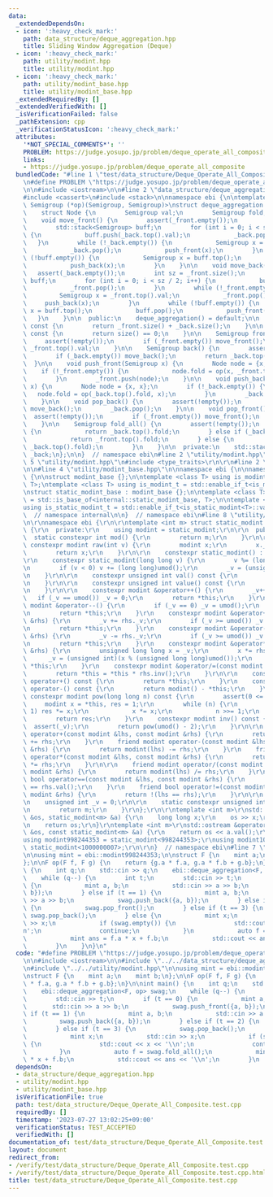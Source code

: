 ```yaml
---
data:
  _extendedDependsOn:
  - icon: ':heavy_check_mark:'
    path: data_structure/deque_aggregation.hpp
    title: Sliding Window Aggregation (Deque)
  - icon: ':heavy_check_mark:'
    path: utility/modint.hpp
    title: utility/modint.hpp
  - icon: ':heavy_check_mark:'
    path: utility/modint_base.hpp
    title: utility/modint_base.hpp
  _extendedRequiredBy: []
  _extendedVerifiedWith: []
  _isVerificationFailed: false
  _pathExtension: cpp
  _verificationStatusIcon: ':heavy_check_mark:'
  attributes:
    '*NOT_SPECIAL_COMMENTS*': ''
    PROBLEM: https://judge.yosupo.jp/problem/deque_operate_all_composite
    links:
    - https://judge.yosupo.jp/problem/deque_operate_all_composite
  bundledCode: "#line 1 \"test/data_structure/Deque_Operate_All_Composite.test.cpp\"\
    \n#define PROBLEM \"https://judge.yosupo.jp/problem/deque_operate_all_composite\"\
    \n\n#include <iostream>\n\n#line 2 \"data_structure/deque_aggregation.hpp\"\n\n\
    #include <cassert>\n#include <stack>\n\nnamespace ebi {\n\ntemplate <class Semigroup,\
    \ Semigroup (*op)(Semigroup, Semigroup)>\nstruct deque_aggregation {\n  private:\n\
    \    struct Node {\n        Semigroup val;\n        Semigroup fold;\n    };\n\n\
    \    void move_front() {\n        assert(_front.empty());\n        int sz = _back.size();\n\
    \        std::stack<Semigroup> buff;\n        for (int i = 0; i < sz / 2; i++)\
    \ {\n            buff.push(_back.top().val);\n            _back.pop();\n     \
    \   }\n        while (!_back.empty()) {\n            Semigroup x = _back.top().val;\n\
    \            _back.pop();\n            push_front(x);\n        }\n        while\
    \ (!buff.empty()) {\n            Semigroup x = buff.top();\n            buff.pop();\n\
    \            push_back(x);\n        }\n    }\n\n    void move_back() {\n     \
    \   assert(_back.empty());\n        int sz = _front.size();\n        std::stack<Semigroup>\
    \ buff;\n        for (int i = 0; i < sz / 2; i++) {\n            buff.push(_front.top().val);\n\
    \            _front.pop();\n        }\n        while (!_front.empty()) {\n   \
    \         Semigroup x = _front.top().val;\n            _front.pop();\n       \
    \     push_back(x);\n        }\n        while (!buff.empty()) {\n            Semigroup\
    \ x = buff.top();\n            buff.pop();\n            push_front(x);\n     \
    \   }\n    }\n\n  public:\n    deque_aggregation() = default;\n\n    int size()\
    \ const {\n        return _front.size() + _back.size();\n    }\n\n    bool empty()\
    \ const {\n        return size() == 0;\n    }\n\n    Semigroup front() {\n   \
    \     assert(!empty());\n        if (_front.empty()) move_front();\n        return\
    \ _front.top().val;\n    }\n\n    Semigroup back() {\n        assert(!empty());\n\
    \        if (_back.empty()) move_back();\n        return _back.top().val;\n  \
    \  }\n\n    void push_front(Semigroup x) {\n        Node node = {x, x};\n    \
    \    if (!_front.empty()) {\n            node.fold = op(x, _front.top().fold);\n\
    \        }\n        _front.push(node);\n    }\n\n    void push_back(Semigroup\
    \ x) {\n        Node node = {x, x};\n        if (!_back.empty()) {\n         \
    \   node.fold = op(_back.top().fold, x);\n        }\n        _back.push(node);\n\
    \    }\n\n    void pop_back() {\n        assert(!empty());\n        if (_back.empty())\
    \ move_back();\n        _back.pop();\n    }\n\n    void pop_front() {\n      \
    \  assert(!empty());\n        if (_front.empty()) move_front();\n        _front.pop();\n\
    \    }\n\n    Semigroup fold_all() {\n        assert(!empty());\n        if (_front.empty())\
    \ {\n            return _back.top().fold;\n        } else if (_back.empty()) {\n\
    \            return _front.top().fold;\n        } else {\n            return op(_front.top().fold,\
    \ _back.top().fold);\n        }\n    }\n\n  private:\n    std::stack<Node> _front,\
    \ _back;\n};\n\n}  // namespace ebi\n#line 2 \"utility/modint.hpp\"\n\r\n#line\
    \ 5 \"utility/modint.hpp\"\n#include <type_traits>\r\n\r\n#line 2 \"utility/modint_base.hpp\"\
    \n\n#line 4 \"utility/modint_base.hpp\"\n\nnamespace ebi {\n\nnamespace internal\
    \ {\n\nstruct modint_base {};\n\ntemplate <class T> using is_modint = std::is_base_of<modint_base,\
    \ T>;\ntemplate <class T> using is_modint_t = std::enable_if_t<is_modint<T>::value>;\n\
    \nstruct static_modint_base : modint_base {};\n\ntemplate <class T>\nusing is_static_modint\
    \ = std::is_base_of<internal::static_modint_base, T>;\n\ntemplate <class T>\n\
    using is_static_modint_t = std::enable_if_t<is_static_modint<T>::value>;\n\n}\
    \  // namespace internal\n\n}  // namespace ebi\n#line 8 \"utility/modint.hpp\"\
    \n\r\nnamespace ebi {\r\n\r\ntemplate <int m> struct static_modint : internal::static_modint_base\
    \ {\r\n  private:\r\n    using modint = static_modint;\r\n\r\n  public:\r\n  \
    \  static constexpr int mod() {\r\n        return m;\r\n    }\r\n\r\n    static\
    \ constexpr modint raw(int v) {\r\n        modint x;\r\n        x._v = v;\r\n\
    \        return x;\r\n    }\r\n\r\n    constexpr static_modint() : _v(0) {}\r\n\
    \r\n    constexpr static_modint(long long v) {\r\n        v %= (long long)umod();\r\
    \n        if (v < 0) v += (long long)umod();\r\n        _v = (unsigned int)v;\r\
    \n    }\r\n\r\n    constexpr unsigned int val() const {\r\n        return _v;\r\
    \n    }\r\n\r\n    constexpr unsigned int value() const {\r\n        return val();\r\
    \n    }\r\n\r\n    constexpr modint &operator++() {\r\n        _v++;\r\n     \
    \   if (_v == umod()) _v = 0;\r\n        return *this;\r\n    }\r\n    constexpr\
    \ modint &operator--() {\r\n        if (_v == 0) _v = umod();\r\n        _v--;\r\
    \n        return *this;\r\n    }\r\n    constexpr modint &operator+=(const modint\
    \ &rhs) {\r\n        _v += rhs._v;\r\n        if (_v >= umod()) _v -= umod();\r\
    \n        return *this;\r\n    }\r\n    constexpr modint &operator-=(const modint\
    \ &rhs) {\r\n        _v -= rhs._v;\r\n        if (_v >= umod()) _v += umod();\r\
    \n        return *this;\r\n    }\r\n    constexpr modint &operator*=(const modint\
    \ &rhs) {\r\n        unsigned long long x = _v;\r\n        x *= rhs._v;\r\n  \
    \      _v = (unsigned int)(x % (unsigned long long)umod());\r\n        return\
    \ *this;\r\n    }\r\n    constexpr modint &operator/=(const modint &rhs) {\r\n\
    \        return *this = *this * rhs.inv();\r\n    }\r\n\r\n    constexpr modint\
    \ operator+() const {\r\n        return *this;\r\n    }\r\n    constexpr modint\
    \ operator-() const {\r\n        return modint() - *this;\r\n    }\r\n\r\n   \
    \ constexpr modint pow(long long n) const {\r\n        assert(0 <= n);\r\n   \
    \     modint x = *this, res = 1;\r\n        while (n) {\r\n            if (n &\
    \ 1) res *= x;\r\n            x *= x;\r\n            n >>= 1;\r\n        }\r\n\
    \        return res;\r\n    }\r\n    constexpr modint inv() const {\r\n      \
    \  assert(_v);\r\n        return pow(umod() - 2);\r\n    }\r\n\r\n    friend modint\
    \ operator+(const modint &lhs, const modint &rhs) {\r\n        return modint(lhs)\
    \ += rhs;\r\n    }\r\n    friend modint operator-(const modint &lhs, const modint\
    \ &rhs) {\r\n        return modint(lhs) -= rhs;\r\n    }\r\n    friend modint\
    \ operator*(const modint &lhs, const modint &rhs) {\r\n        return modint(lhs)\
    \ *= rhs;\r\n    }\r\n\r\n    friend modint operator/(const modint &lhs, const\
    \ modint &rhs) {\r\n        return modint(lhs) /= rhs;\r\n    }\r\n    friend\
    \ bool operator==(const modint &lhs, const modint &rhs) {\r\n        return lhs.val()\
    \ == rhs.val();\r\n    }\r\n    friend bool operator!=(const modint &lhs, const\
    \ modint &rhs) {\r\n        return !(lhs == rhs);\r\n    }\r\n\r\n  private:\r\
    \n    unsigned int _v = 0;\r\n\r\n    static constexpr unsigned int umod() {\r\
    \n        return m;\r\n    }\r\n};\r\n\r\ntemplate <int m>\r\nstd::istream &operator>>(std::istream\
    \ &os, static_modint<m> &a) {\r\n    long long x;\r\n    os >> x;\r\n    a = x;\r\
    \n    return os;\r\n}\r\ntemplate <int m>\r\nstd::ostream &operator<<(std::ostream\
    \ &os, const static_modint<m> &a) {\r\n    return os << a.val();\r\n}\r\n\r\n\
    using modint998244353 = static_modint<998244353>;\r\nusing modint1000000007 =\
    \ static_modint<1000000007>;\r\n\r\n}  // namespace ebi\n#line 7 \"test/data_structure/Deque_Operate_All_Composite.test.cpp\"\
    \n\nusing mint = ebi::modint998244353;\n\nstruct F {\n    mint a;\n    mint b;\n\
    };\n\nF op(F f, F g) {\n    return {g.a * f.a, g.a * f.b + g.b};\n}\n\nint main()\
    \ {\n    int q;\n    std::cin >> q;\n    ebi::deque_aggregation<F, op> swag;\n\
    \    while (q--) {\n        int t;\n        std::cin >> t;\n        if (t == 0)\
    \ {\n            mint a, b;\n            std::cin >> a >> b;\n            swag.push_front({a,\
    \ b});\n        } else if (t == 1) {\n            mint a, b;\n            std::cin\
    \ >> a >> b;\n            swag.push_back({a, b});\n        } else if (t == 2)\
    \ {\n            swag.pop_front();\n        } else if (t == 3) {\n           \
    \ swag.pop_back();\n        } else {\n            mint x;\n            std::cin\
    \ >> x;\n            if (swag.empty()) {\n                std::cout << x << '\\\
    n';\n                continue;\n            }\n            auto f = swag.fold_all();\n\
    \            mint ans = f.a * x + f.b;\n            std::cout << ans << '\\n';\n\
    \        }\n    }\n}\n"
  code: "#define PROBLEM \"https://judge.yosupo.jp/problem/deque_operate_all_composite\"\
    \n\n#include <iostream>\n\n#include \"../../data_structure/deque_aggregation.hpp\"\
    \n#include \"../../utility/modint.hpp\"\n\nusing mint = ebi::modint998244353;\n\
    \nstruct F {\n    mint a;\n    mint b;\n};\n\nF op(F f, F g) {\n    return {g.a\
    \ * f.a, g.a * f.b + g.b};\n}\n\nint main() {\n    int q;\n    std::cin >> q;\n\
    \    ebi::deque_aggregation<F, op> swag;\n    while (q--) {\n        int t;\n\
    \        std::cin >> t;\n        if (t == 0) {\n            mint a, b;\n     \
    \       std::cin >> a >> b;\n            swag.push_front({a, b});\n        } else\
    \ if (t == 1) {\n            mint a, b;\n            std::cin >> a >> b;\n   \
    \         swag.push_back({a, b});\n        } else if (t == 2) {\n            swag.pop_front();\n\
    \        } else if (t == 3) {\n            swag.pop_back();\n        } else {\n\
    \            mint x;\n            std::cin >> x;\n            if (swag.empty())\
    \ {\n                std::cout << x << '\\n';\n                continue;\n   \
    \         }\n            auto f = swag.fold_all();\n            mint ans = f.a\
    \ * x + f.b;\n            std::cout << ans << '\\n';\n        }\n    }\n}"
  dependsOn:
  - data_structure/deque_aggregation.hpp
  - utility/modint.hpp
  - utility/modint_base.hpp
  isVerificationFile: true
  path: test/data_structure/Deque_Operate_All_Composite.test.cpp
  requiredBy: []
  timestamp: '2023-07-27 13:02:25+09:00'
  verificationStatus: TEST_ACCEPTED
  verifiedWith: []
documentation_of: test/data_structure/Deque_Operate_All_Composite.test.cpp
layout: document
redirect_from:
- /verify/test/data_structure/Deque_Operate_All_Composite.test.cpp
- /verify/test/data_structure/Deque_Operate_All_Composite.test.cpp.html
title: test/data_structure/Deque_Operate_All_Composite.test.cpp
---
```

